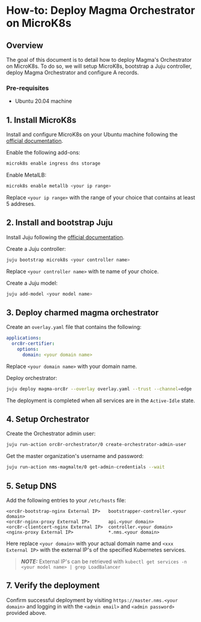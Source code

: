 # How-to: Deploy Magma Orchestrator on MicroK8s

## Overview

The goal of this document is to detail how to deploy Magma's Orchestrator on MicroK8s. To do so,
we will setup MicroK8s, bootstrap a Juju controller, deploy Magma Orchestrator and configure A
records.

### Pre-requisites

- Ubuntu 20.04 machine

## 1. Install MicroK8s

Install and configure MicroK8s on your Ubuntu machine following the
[official documentation](https://microk8s.io/docs/getting-started).

Enable the following add-ons:

```bash
microk8s enable ingress dns storage
```

Enable MetalLB:

```bash
microk8s enable metallb <your ip range>
```

Replace `<your ip range>` with the range of your choice that contains at least 5 addreses.

## 2. Install and bootstrap Juju

Install Juju following the [official documentation](https://juju.is/docs/olm/installing-juju).

Create a Juju controller:

```bash
juju bootstrap microk8s <your controller name>
```

Replace `<your controller name>` with te name of your choice.

Create a Juju model:

```bash
juju add-model <your model name>
```

## 3. Deploy charmed magma orchestrator

Create an `overlay.yaml` file that contains the following:

```yaml
applications:
  orc8r-certifier:
    options:
      domain: <your domain name>
```

Replace `<your domain name>` with your domain name.

Deploy orchestrator:

```bash
juju deploy magma-orc8r --overlay overlay.yaml --trust --channel=edge
```

The deployment is completed when all services are in the `Active-Idle` state.

## 4. Setup Orchestrator

Create the Orchestrator admin user:

```bash
juju run-action orc8r-orchestrator/0 create-orchestrator-admin-user
```

Get the master organization's username and password:

```bash
juju run-action nms-magmalte/0 get-admin-credentials --wait
```

## 5. Setup DNS

Add the following entries to your `/etc/hosts` file:

```text
<orc8r-bootstrap-nginx External IP>   bootstrapper-controller.<your domain>
<orc8r-nginx-proxy External IP>       api.<your domain>
<orc8r-clientcert-nginx External IP>  controller.<your domain>
<nginx-proxy External IP>             *.nms.<your domain>
```

Here replace `<your domain>` with your actual domain name and `<xxx External IP>` with the external
IP's of the specified Kubernetes services.

> **_NOTE:_** External IP's can be retrieved with `kubectl get services -n <your model name> | grep LoadBalancer `

## 7. Verify the deployment

Confirm successful deployment by visiting `https://master.nms.<your domain>` and logging in
with the `<admin email>` and `<admin password>` provided above.
